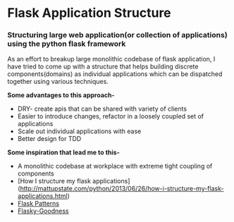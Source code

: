# Flask Application Structure

### Structuring large web application(or collection of applications) using the python flask framework ###

As an effort to breakup large monolithic codebase of flask application, I have tried to come up with a structure that helps building discrete components(domains) as individual applications which can be dispatched together using various techniques.

**Some advantages to this approach-**
* DRY- create apis that can be shared with variety of clients
* Easier to introduce changes, refactor in a loosely coupled set of applications
* Scale out individual applications with ease
* Better design for TDD

**Some inspiration that lead me to this-**
* A monolithic codebase at workplace with extreme tight coupling of components
* [How I structure my flask applications] (http://mattupstate.com/python/2013/06/26/how-i-structure-my-flask-applications.html)
* [Flask Patterns](https://www.youtube.com/watch?v=KOvgfbBFZxk)
* [Flasky-Goodness](https://speakerdeck.com/kennethreitz/flasky-goodness)
